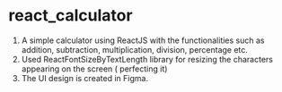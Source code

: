 # react_calculator

1. A simple calculator using ReactJS with the functionalities such as addition, subtraction, multiplication, division, percentage etc.
2. Used ReactFontSizeByTextLength library for resizing the characters appearing on the screen ( perfecting it)
3. The UI design is created in Figma.
